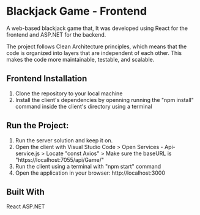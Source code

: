 # Blackjack Game - Frontend
A web-based blackjack game that, It was developed using React for the frontend and ASP.NET for the backend.

The project follows Clean Architecture principles, which means that the code is organized into layers that are independent of each other. This makes the code more maintainable, testable, and scalable.

## Frontend Installation
1. Clone the repository to your local machine
2. Install the client's dependencies by openning running the "npm install" command inside the client's directory using a terminal

## Run the Project:
1. Run the server solution and keep it on.
2. Open the client with Visual Studio Code > Open Services - Api-service.js > Locate "const Axios" > Make sure the baseURL is "https://localhost:7055/api/Game/"
3. Run the client using a terminal with "npm start" command
4. Open the application in your browser: http://localhost:3000

## Built With
React
ASP.NET
